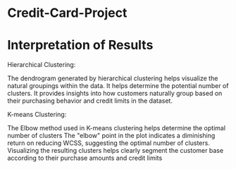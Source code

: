 # Credit-Card-Project

# Interpretation of Results

Hierarchical Clustering:

The dendrogram generated by hierarchical clustering helps visualize the natural groupings within the data. It helps determine the potential number of clusters. It provides insights into how customers naturally group based on their purchasing behavior and credit limits in the dataset.

K-means Clustering:

The Elbow method used in K-means clustering helps determine the optimal number of clusters The "elbow" point in the plot indicates a diminishing return on reducing WCSS, suggesting the optimal number of clusters. Visualizing the resulting clusters helps clearly segment the customer base according to their purchase amounts and credit limits

